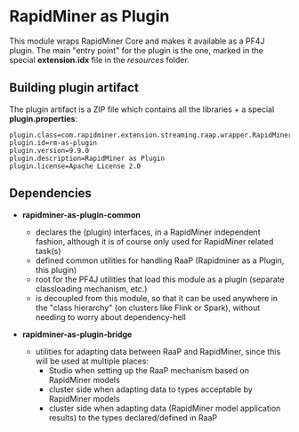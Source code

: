 # RapidMiner as Plugin

This module wraps RapidMiner Core and makes it available as a PF4J plugin.
The main "entry point" for the plugin is the one, marked in the special __extension.idx__ file in the _resources_ folder.

## Building plugin artifact

The plugin artifact is a ZIP file which contains all the libraries + a special __plugin.properties__:
```
plugin.class=com.rapidminer.extension.streaming.raap.wrapper.RapidMinerPlugin
plugin.id=rm-as-plugin
plugin.version=9.9.0
plugin.description=RapidMiner as Plugin
plugin.license=Apache License 2.0
```

## Dependencies

* __rapidminer-as-plugin-common__
  * declares the (plugin) interfaces, in a RapidMiner independent fashion, although it is of course only used for RapidMiner related task(s)
  * defined common utilities for handling RaaP (Rapidminer as a Plugin, this plugin)
  * root for the PF4J utilities that load this module as a plugin (separate classloading mechanism, etc.)
  * is decoupled from this module, so that it can be used anywhere in the "class hierarchy" (on clusters like Flink or Spark), without needing to worry about dependency-hell
    
* __rapidminer-as-plugin-bridge__
  * utilities for adapting data between RaaP and RapidMiner, since this will be used at multiple places:
    * Studio when setting up the RaaP mechanism based on RapidMiner models
    * cluster side when adapting data to types acceptable by RapidMiner models
    * cluster side when adapting data (RapidMiner model application results) to the types declared/defined in RaaP